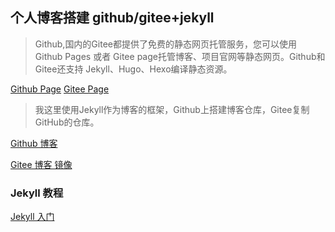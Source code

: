 ## 个人博客搭建 github/gitee+jekyll

> Github,国内的Gitee都提供了免费的静态网页托管服务，您可以使用 Github Pages 或者 Gitee page托管博客、项目官网等静态网页。Github和Gitee还支持 Jekyll、Hugo、Hexo编译静态资源。

[Github Page][3]
[Gitee Page][4]

> 我这里使用Jekyll作为博客的框架，Github上搭建博客仓库，Gitee复制GitHub的仓库。

[Github 博客][1]

[Gitee 博客 镜像][5]

### Jekyll 教程

[Jekyll 入门][6]







[1]: https://existorlive.github.io

[2]: https://www.jianshu.com/p/43dca792e3cd

[3]: https://pages.github.com/

[4]: https://gitee.com/help/articles/4136#article-header0

[5]: https://existorlive.gitee.io


[6]: https://www.jekyll.com.cn/docs/